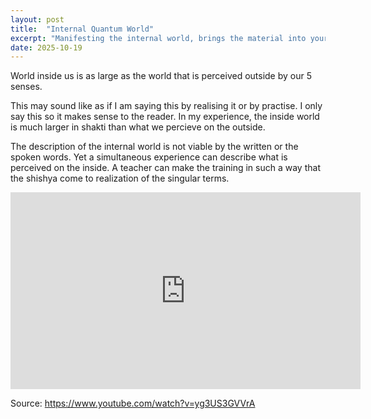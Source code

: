 ```yaml
---
layout: post
title:  "Internal Quantum World"
excerpt: "Manifesting the internal world, brings the material into your world"
date: 2025-10-19
---
```



World inside us is as large as the world that is perceived outside by our 5 senses.

This may sound like as if I am saying this by realising it or by practise. I only say this so it makes sense to the reader.
In my experience, the inside world is much larger in shakti than what we percieve on the outside.

The description of the internal world is not viable by the written or the spoken words. Yet a simultaneous experience can describe what is perceived on the inside. 
A teacher can make the training in such a way that the shishya come to realization of the singular terms.





<iframe width="560" height="315" src="https://www.youtube.com/embed/6nRbjOHe-HU?si=_rDQl1FgGn11u4kh" title="YouTube video player" frameborder="0" allow="accelerometer; autoplay; clipboard-write; encrypted-media; gyroscope; picture-in-picture; web-share" referrerpolicy="strict-origin-when-cross-origin" allowfullscreen></iframe>


Source: https://www.youtube.com/watch?v=yg3US3GVVrA
